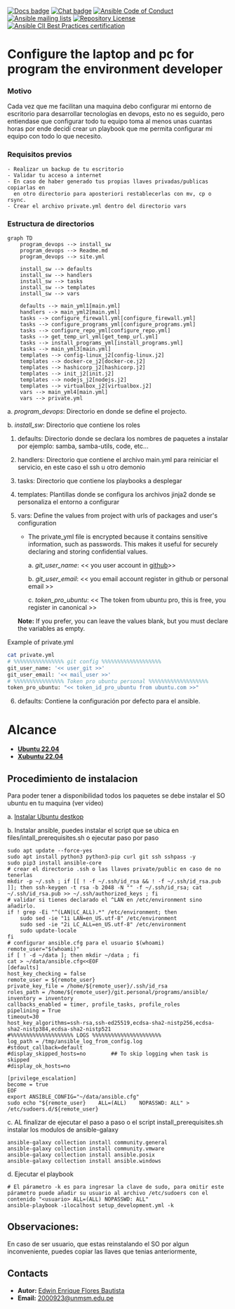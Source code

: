 [![Docs badge](https://img.shields.io/badge/docs-latest-brightgreen.svg)](https://docs.ansible.com/ansible/latest/)
[![Chat badge](https://img.shields.io/badge/chat-IRC-brightgreen.svg)](https://docs.ansible.com/ansible/latest/community/communication.html)
[![Ansible Code of Conduct](https://img.shields.io/badge/code%20of%20conduct-Ansible-silver.svg)](https://docs.ansible.com/ansible/latest/community/code_of_conduct.html)
[![Ansible mailing lists](https://img.shields.io/badge/mailing%20lists-Ansible-orange.svg)](https://docs.ansible.com/ansible/latest/community/communication.html#mailing-list-information)
[![Repository License](https://img.shields.io/badge/license-GPL%20v3.0-brightgreen.svg)](https://www.gnu.org/licenses/gpl-3.0.html)
[![Ansible CII Best Practices certification](https://bestpractices.coreinfrastructure.org/projects/2372/badge)](https://bestpractices.coreinfrastructure.org/projects/2372)

# Configure the laptop and pc for program the environment developer

### Motivo

Cada vez que me facilitan una maquina debo configurar mi entorno de escritorio para desarrollar tecnologías en devops, esto no es seguido, pero entiendase
que configurar todo tu equipo toma al menos unas cuantas horas por ende decidí crear un playbook que me permita configurar mi equipo con todo lo que necesito.

### Requisitos previos

    - Realizar un backup de tu escritorio
    - Validar tu acceso a internet
    - En caso de haber generado tus propias llaves privadas/publicas copiarlas en
      en otro directorio para aposteriori restablecerlas con mv, cp o rsync.
    - Crear el archivo private.yml dentro del directorio vars

### Estructura de directorios

```mermaid
graph TD
    program_devops --> install_sw
    program_devops --> Readme.md
    program_devops --> site.yml

    install_sw --> defaults
    install_sw --> handlers
    install_sw --> tasks
    install_sw --> templates
    install_sw --> vars

    defaults --> main_yml1[main.yml]
    handlers --> main_yml2[main.yml]
    tasks --> configure_firewall.yml[configure_firewall.yml]
    tasks --> configure_programs_yml[configure_programs.yml]
    tasks --> configure_repo_yml[configure_repo.yml]
    tasks --> get_temp_url_yml[get_temp_url.yml]
    tasks --> install_programs_yml[install_programs.yml]
    tasks --> main_yml3[main.yml]
    templates --> config-linux_j2[config-linux.j2]
    templates --> docker-ce_j2[docker-ce.j2]
    templates --> hashicorp_j2[hashicorp.j2]
    templates --> init_j2[init.j2]
    templates --> nodejs_j2[nodejs.j2]
    templates --> virtualbox_j2[virtualbox.j2]
    vars --> main_yml4[main.yml]
    vars --> private.yml
```

a. _program_devops_: Directorio en donde se define el projecto.

b. _install_sw_: Directorio que contiene los roles

1. defaults: Directorio donde se declara los nombres de paquetes a instalar por ejemplo: samba, samba-utils, code, etc...

2. handlers: Directorio que contiene el archivo main.yml para reiniciar el servicio, en este caso el ssh u otro demonio

3. tasks: Directorio que contiene los playbooks a desplegar

4. templates: Plantillas donde se configura los archivos jinja2 donde se personaliza el entorno a configurar

5. vars: Define the values from project with urls of packages and user's configuration

   - The private_yml file is encrypted because it contains sensitive information, such as passwords. This makes it useful for securely declaring and storing confidential values.

     a. _git_user_name_: << you user account in [github](https://github.com)>>

     b. _git_user_email_: << you email account register in github or personal email >>

     c. _token_pro_ubuntu_: << The token from ubuntu pro, this is free, you register in canonical >>

   **Note:** If you prefer, you can leave the values blank, but you must declare the variables as empty.

Example of private.yml

```bash
cat private.yml
# %%%%%%%%%%%%%%%% git config %%%%%%%%%%%%%%%%%%%
git_user_name: '<< user_git >>'
git_user_email: '<< mail_user >>'
# %%%%%%%%%%%%%%%% Token pro ubuntu personal %%%%%%%%%%%%%%%%%%%
token_pro_ubuntu: "<< token_id_pro_ubuntu from ubuntu.com >>"
```

6. defaults: Contiene la configuración por defecto para el ansible.

# Alcance

- **[Ubuntu 22.04](https://www.ubuntu.com)**
- **[Xubuntu 22.04](https://xubuntu.org/)**

## Procedimiento de instalacion

Para poder tener a disponibilidad todos los paquetes se debe instalar el SO ubuntu en tu maquina (ver video)

a. [Instalar Ubuntu destkop](https://www.youtube.com/watch?v=8MRibUo9VAA)

b. Instalar ansible, puedes instalar el script que se ubica en files/intall_prerequisites.sh o ejecutar paso por paso

```shell
sudo apt update --force-yes
sudo apt install python3 python3-pip curl git ssh sshpass -y
sudo pip3 install ansible-core
# crear el directorio .ssh o las llaves private/public en caso de no tenerlas
mkdir -p ~/.ssh ; if [[ ! -f ~/.ssh/id_rsa && ! -f ~/.ssh/id_rsa.pub ]]; then ssh-keygen -t rsa -b 2048 -N "" -f ~/.ssh/id_rsa; cat ~/.ssh/id_rsa.pub >> ~/.ssh/authorized_keys ; fi
# validar si tienes declarado el ^LAN en /etc/environment sino añadirlo.
if ! grep -Ei "^(LAN|LC_ALL).*" /etc/environment; then
    sudo sed -ie "1i LAN=en_US.utf-8" /etc/environment
    sudo sed -ie "2i LC_ALL=en_US.utf-8" /etc/environment
    sudo update-locale
fi
# configurar ansible.cfg para el usuario $(whoami)
remote_user="$(whoami)"
if [ ! -d ~/data ]; then mkdir ~/data ; fi 
cat > ~/data/ansible.cfg<<EOF
[defaults]
host_key_checking = false
remote_user = ${remote_user}
private_key_file = /home/${remote_user}/.ssh/id_rsa
roles_path = /home/${remote_user}/git.personal/programs/ansible/
inventory = inventory
callbacks_enabled = timer, profile_tasks, profile_roles
pipelining = True
timeout=30
host_key_algorithms=ssh-rsa,ssh-ed25519,ecdsa-sha2-nistp256,ecdsa-sha2-nistp384,ecdsa-sha2-nistp521
#%%%%%%%%%%%%%%%%%%%% LOGS %%%%%%%%%%%%%%%%%%%%%%
log_path = /tmp/ansible_log_from_config.log
#stdout_callback=default
#display_skipped_hosts=no        ## To skip logging when task is skipped
#display_ok_hosts=no

[privilege_escalation]
become = true
EOF
export ANSIBLE_CONFIG="~/data/ansible.cfg"
sudo echo "${remote_user}    ALL=(ALL)    NOPASSWD: ALL" > /etc/sudoers.d/${remote_user}
```
c. AL finalizar de ejecutar el paso a paso o el script install_prerequisites.sh instalar los modulos de ansible-galaxy

```shell
ansible-galaxy collection install community.general
ansible-galaxy collection install community.vmware
ansible-galaxy collection install ansible.posix
ansible-galaxy collection install ansible.windows
```

d. Ejecutar el playbook

```shell
# El párametro -k es para ingresar la clave de sudo, para omitir este párametro puede añadir su usuario al archivo /etc/sudoers con el contenido "<usuario> ALL=(ALL) NOPASSWD: ALL"
ansible-playbook -ilocalhost setup_development.yml -k
```

## Observaciones:

En caso de ser usuario, que estas reinstalando el SO por algun inconveniente, puedes copiar las llaves que tenias anteriormente,

## Contacts

- **Autor:** [Edwin Enrique Flores Bautista](https://www.linkedin.com/in/edwin-enrique-flores-bautista/)
- **Email:** 2000923@unmsm.edu.pe
